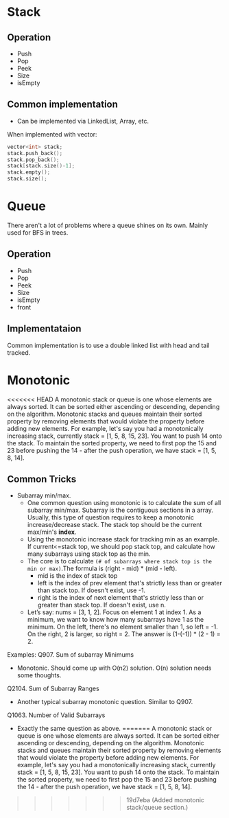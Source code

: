# Stack

## Operation
* Push
* Pop
* Peek
* Size
* isEmpty


## Common implementation
* Can be implemented via LinkedList, Array, etc.

When implemented with vector:
```cpp
vector<int> stack;
stack.push_back();
stack.pop_back();
stack[stack.size()-1];
stack.empty();
stack.size();
```

# Queue
There aren't a lot of problems where a queue shines on its own. Mainly used for BFS in trees.
## Operation
* Push
* Pop
* Peek
* Size
* isEmpty
* front

## Implementataion

Common implementation is to use a double linked list with head and tail tracked.

# Monotonic

<<<<<<< HEAD
A monotonic stack or queue is one whose elements are always sorted. It can be sorted either ascending or descending, depending on the algorithm. Monotonic stacks and queues maintain their sorted property by removing elements that would violate the property before adding new elements. For example, let's say you had a monotonically increasing stack, currently stack = [1, 5, 8, 15, 23]. You want to push 14 onto the stack. To maintain the sorted property, we need to first pop the 15 and 23 before pushing the 14 - after the push operation, we have stack = [1, 5, 8, 14].

## Common Tricks

* Subarray min/max.
  * One common question using monotonic is to calculate the sum of all subarray min/max. Subarray is the contiguous sections in a array. Usually, this type of question requires to keep a monotonic increase/decrease stack. The stack top should be the current max/min's **index**. 
  * Using the monotonic increase stack for tracking min as an example. If current<=stack top, we should pop stack top, and calculate how many subarrays using stack top as the min. 
  * The core is to calculate `(# of subarrays where stack top is the min or max)`.The formula is (right - mid) * (mid - left). 
    * mid is the index of stack top
    * left is the index of prev element that's strictly less than or greater than stack top. If doesn't exist, use -1.
    * right is the index of next element that's strictly less than or greater than stack top. If doesn't exist, use n.
  * Let’s say: nums = [3, 1, 2]. Focus on element 1 at index 1. As a minimum, we want to know how many subarrays have 1 as the minimum. On the left, there's no element smaller than 1, so left = -1. On the right, 2 is larger, so right = 2. The answer is (1-(-1)) * (2 - 1) = 2.

Examples:
Q907. Sum of subarray Minimums
  * Monotonic. Should come up with O(n2) solution. O(n) solution needs some thoughts.

Q2104. Sum of Subarray Ranges
  * Another typical subarray monotonic question. Similar to Q907.

Q1063. Number of Valid Subarrays
  * Exactly the same question as above.
=======
A monotonic stack or queue is one whose elements are always sorted. It can be sorted either ascending or descending, depending on the algorithm. Monotonic stacks and queues maintain their sorted property by removing elements that would violate the property before adding new elements. For example, let's say you had a monotonically increasing stack, currently stack = [1, 5, 8, 15, 23]. You want to push 14 onto the stack. To maintain the sorted property, we need to first pop the 15 and 23 before pushing the 14 - after the push operation, we have stack = [1, 5, 8, 14].
>>>>>>> 19d7eba (Added monotonic stack/queue section.)

